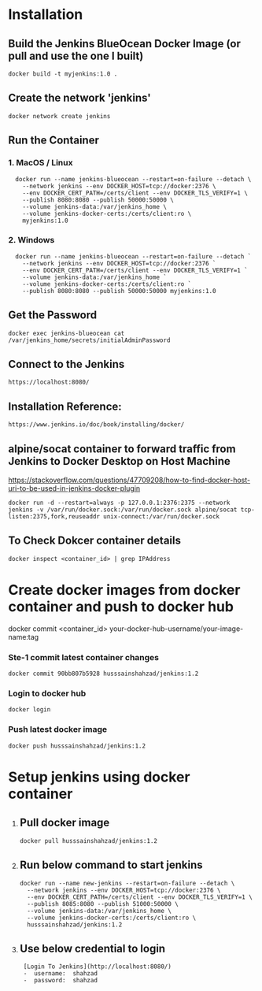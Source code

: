# Installation

  ## Build the Jenkins BlueOcean Docker Image (or pull and use the one I built)
  ```
  docker build -t myjenkins:1.0 .
  ```
  ## Create the network 'jenkins'
  ```
  docker network create jenkins
  ```

  ## Run the Container
  
  ### 1.  MacOS / Linux
  ```
    docker run --name jenkins-blueocean --restart=on-failure --detach \
      --network jenkins --env DOCKER_HOST=tcp://docker:2376 \
      --env DOCKER_CERT_PATH=/certs/client --env DOCKER_TLS_VERIFY=1 \
      --publish 8080:8080 --publish 50000:50000 \
      --volume jenkins-data:/var/jenkins_home \
      --volume jenkins-docker-certs:/certs/client:ro \
      myjenkins:1.0
  ```
  
  ### 2.  Windows
  ```
    docker run --name jenkins-blueocean --restart=on-failure --detach `
      --network jenkins --env DOCKER_HOST=tcp://docker:2376 `
      --env DOCKER_CERT_PATH=/certs/client --env DOCKER_TLS_VERIFY=1 `
      --volume jenkins-data:/var/jenkins_home `
      --volume jenkins-docker-certs:/certs/client:ro `
      --publish 8080:8080 --publish 50000:50000 myjenkins:1.0
  ```
  
  ## Get the Password
  ```
  docker exec jenkins-blueocean cat /var/jenkins_home/secrets/initialAdminPassword
  ```
  
  ## Connect to the Jenkins
  ```
  https://localhost:8080/
  ```
  
  ## Installation Reference:
    https://www.jenkins.io/doc/book/installing/docker/
  
  
  ## alpine/socat container to forward traffic from Jenkins to Docker Desktop on Host Machine
  
  https://stackoverflow.com/questions/47709208/how-to-find-docker-host-uri-to-be-used-in-jenkins-docker-plugin
  
  ```
  docker run -d --restart=always -p 127.0.0.1:2376:2375 --network jenkins -v /var/run/docker.sock:/var/run/docker.sock alpine/socat tcp-listen:2375,fork,reuseaddr unix-connect:/var/run/docker.sock
  ```

  ## To Check Dokcer container details
  ```
  docker inspect <container_id> | grep IPAddress
  ```


# Create docker images from docker container and push to docker hub

  docker commit <container_id> your-docker-hub-username/your-image-name:tag
  ###  Ste-1 commit latest container changes
    
  ```
  docker commit 90bb807b5928 husssainshahzad/jenkins:1.2
  ```
    
  ###  Login to docker hub
    
  ```
  docker login
  ```
    
  ###  Push latest docker image
  
  ```
  docker push husssainshahzad/jenkins:1.2
  ```
#  Setup jenkins using docker container

  1.  ##  Pull docker image
      ```
      docker pull husssainshahzad/jenkins:1.2
      ```
  2.  ##  Run below command to start jenkins
      ```
      docker run --name new-jenkins --restart=on-failure --detach \
        --network jenkins --env DOCKER_HOST=tcp://docker:2376 \
        --env DOCKER_CERT_PATH=/certs/client --env DOCKER_TLS_VERIFY=1 \
        --publish 8085:8080 --publish 51000:50000 \
        --volume jenkins-data:/var/jenkins_home \
        --volume jenkins-docker-certs:/certs/client:ro \
        husssainshahzad/jenkins:1.2
      ```
  3.  ## Use below credential to login
           [Login To Jenkins](http://localhost:8080/)
           -  username:  shahzad
           -  password:  shahzad

